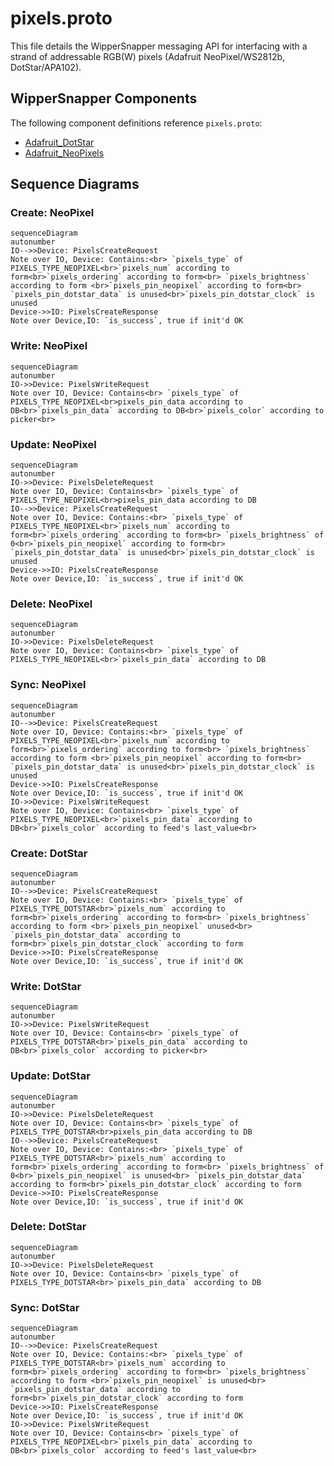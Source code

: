 # pixels.proto

This file details the WipperSnapper messaging API for interfacing with a strand of addressable RGB(W) pixels (Adafruit NeoPixel/WS2812b, DotStar/APA102).

## WipperSnapper Components

The following component definitions reference `pixels.proto`:
* [Adafruit_DotStar](https://github.com/adafruit/Wippersnapper_Components/pull/44)
* [Adafruit_NeoPixels](https://github.com/adafruit/Wippersnapper_Components/pull/44)

## Sequence Diagrams

### Create: NeoPixel

```mermaid
sequenceDiagram
autonumber
IO-->>Device: PixelsCreateRequest
Note over IO, Device: Contains:<br> `pixels_type` of PIXELS_TYPE_NEOPIXEL<br>`pixels_num` according to form<br>`pixels_ordering` according to form<br> `pixels_brightness` according to form <br>`pixels_pin_neopixel` according to form<br> `pixels_pin_dotstar_data` is unused<br>`pixels_pin_dotstar_clock` is unused
Device->>IO: PixelsCreateResponse
Note over Device,IO: `is_success`, true if init'd OK
```

### Write: NeoPixel

```mermaid
sequenceDiagram
autonumber
IO->>Device: PixelsWriteRequest
Note over IO, Device: Contains<br> `pixels_type` of PIXELS_TYPE_NEOPIXEL<br>pixels_pin_data according to DB<br>`pixels_pin_data` according to DB<br>`pixels_color` according to picker<br>
```

### Update: NeoPixel

```mermaid
sequenceDiagram
autonumber
IO->>Device: PixelsDeleteRequest
Note over IO, Device: Contains<br> `pixels_type` of PIXELS_TYPE_NEOPIXEL<br>pixels_pin_data according to DB
IO-->>Device: PixelsCreateRequest
Note over IO, Device: Contains:<br> `pixels_type` of PIXELS_TYPE_NEOPIXEL<br>`pixels_num` according to form<br>`pixels_ordering` according to form<br> `pixels_brightness` of 0<br>`pixels_pin_neopixel` according to form<br> `pixels_pin_dotstar_data` is unused<br>`pixels_pin_dotstar_clock` is unused
Device->>IO: PixelsCreateResponse
Note over Device,IO: `is_success`, true if init'd OK
```

### Delete: NeoPixel

```mermaid
sequenceDiagram
autonumber
IO->>Device: PixelsDeleteRequest
Note over IO, Device: Contains<br> `pixels_type` of PIXELS_TYPE_NEOPIXEL<br>`pixels_pin_data` according to DB
```

### Sync: NeoPixel
```mermaid
sequenceDiagram
autonumber
IO-->>Device: PixelsCreateRequest
Note over IO, Device: Contains:<br> `pixels_type` of PIXELS_TYPE_NEOPIXEL<br>`pixels_num` according to form<br>`pixels_ordering` according to form<br> `pixels_brightness` according to form <br>`pixels_pin_neopixel` according to form<br> `pixels_pin_dotstar_data` is unused<br>`pixels_pin_dotstar_clock` is unused
Device->>IO: PixelsCreateResponse
Note over Device,IO: `is_success`, true if init'd OK
IO->>Device: PixelsWriteRequest
Note over IO, Device: Contains<br> `pixels_type` of PIXELS_TYPE_NEOPIXEL<br>`pixels_pin_data` according to DB<br>`pixels_color` according to feed's last_value<br>
```


### Create: DotStar

```mermaid
sequenceDiagram
autonumber
IO-->>Device: PixelsCreateRequest
Note over IO, Device: Contains:<br> `pixels_type` of PIXELS_TYPE_DOTSTAR<br>`pixels_num` according to form<br>`pixels_ordering` according to form<br> `pixels_brightness` according to form <br>`pixels_pin_neopixel` unused<br> `pixels_pin_dotstar_data` according to form<br>`pixels_pin_dotstar_clock` according to form
Device->>IO: PixelsCreateResponse
Note over Device,IO: `is_success`, true if init'd OK
```

### Write: DotStar

```mermaid
sequenceDiagram
autonumber
IO->>Device: PixelsWriteRequest
Note over IO, Device: Contains<br> `pixels_type` of PIXELS_TYPE_DOTSTAR<br>`pixels_pin_data` according to DB<br>`pixels_color` according to picker<br>
```

### Update: DotStar

```mermaid
sequenceDiagram
autonumber
IO->>Device: PixelsDeleteRequest
Note over IO, Device: Contains<br> `pixels_type` of PIXELS_TYPE_DOTSTAR<br>pixels_pin_data according to DB
IO-->>Device: PixelsCreateRequest
Note over IO, Device: Contains:<br> `pixels_type` of PIXELS_TYPE_DOTSTAR<br>`pixels_num` according to form<br>`pixels_ordering` according to form<br> `pixels_brightness` of 0<br>`pixels_pin_neopixel` is unused<br> `pixels_pin_dotstar_data` according to form<br>`pixels_pin_dotstar_clock` according to form
Device->>IO: PixelsCreateResponse
Note over Device,IO: `is_success`, true if init'd OK
```

### Delete: DotStar

```mermaid
sequenceDiagram
autonumber
IO->>Device: PixelsDeleteRequest
Note over IO, Device: Contains<br> `pixels_type` of PIXELS_TYPE_DOTSTAR<br>`pixels_pin_data` according to DB
```

### Sync: DotStar
```mermaid
sequenceDiagram
autonumber
IO-->>Device: PixelsCreateRequest
Note over IO, Device: Contains:<br> `pixels_type` of PIXELS_TYPE_DOTSTAR<br>`pixels_num` according to form<br>`pixels_ordering` according to form<br> `pixels_brightness` according to form <br>`pixels_pin_neopixel` is unused<br> `pixels_pin_dotstar_data` according to form<br>`pixels_pin_dotstar_clock` according to form
Device->>IO: PixelsCreateResponse
Note over Device,IO: `is_success`, true if init'd OK
IO->>Device: PixelsWriteRequest
Note over IO, Device: Contains<br> `pixels_type` of PIXELS_TYPE_NEOPIXEL<br>`pixels_pin_data` according to DB<br>`pixels_color` according to feed's last_value<br>
```
